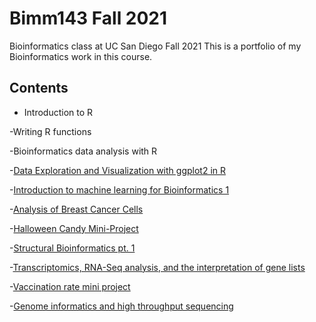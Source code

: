 # Bimm143 Fall 2021
Bioinformatics class at UC San Diego Fall 2021
This is a portfolio of my Bioinformatics work in this course.

## Contents
- Introduction to R

-Writing R functions

-Bioinformatics data analysis with R

-[Data Exploration and Visualization with ggplot2 in R](https://github.com/AnuChaparala/Bimm143/blob/main/class05/class05.R)

-[Introduction to machine learning for Bioinformatics 1](https://github.com/AnuChaparala/Bimm143/blob/main/class08/class08.Rmd)

-[Analysis of Breast Cancer Cells](https://github.com/AnuChaparala/Bimm143/blob/main/class09_mini_project/class09_mini_project.Rmd)

-[Halloween Candy Mini-Project](https://github.com/AnuChaparala/Bimm143/blob/main/class09_mini_project/class09_mini_project.Rmd)

-[Structural Bioinformatics pt. 1](https://github.com/AnuChaparala/Bimm143/blob/main/class11/class11.Rmd)

-[Transcriptomics, RNA-Seq analysis, and the interpretation of gene lists](https://github.com/AnuChaparala/Bimm143/blob/main/class%2015/class15.Rmd)

-[Vaccination rate mini project](https://github.com/AnuChaparala/Bimm143/blob/main/class16/class16.Rmd)

-[Genome informatics and high throughput sequencing](https://github.com/AnuChaparala/Bimm143/blob/main/class19/class19.Rmd)
